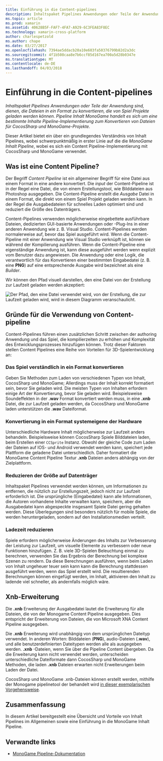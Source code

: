 ```yaml
---
title: Einführung in die Content-pipelines
description: Inhaltspaket Pipelines Anwendungen oder Teile der Anwendung sind, dienen, die Dateien in ein Format zu konvertieren, die von Spiel Projekte geladen werden können. Pipeline Inhalt MonoGame handelt es sich um eine bestimmte Inhalte Pipeline-Implementierung zum Konvertieren von Dateien für CocosSharp und MonoGame-Projekte.
ms.topic: article
ms.prod: xamarin
ms.assetid: 40628B5F-FAF7-4FA7-A929-6C3FEA83F8EC
ms.technology: xamarin-cross-platform
author: charlespetzold
ms.author: chape
ms.date: 03/27/2017
ms.openlocfilehash: 7394ae5ddacb20a10e603fa50376799b82d2a3dc
ms.sourcegitcommit: 4f1b508caa8e7b6ccf85d167ea700a5d28b0347e
ms.translationtype: MT
ms.contentlocale: de-DE
ms.lasthandoff: 04/03/2018
---
```

# <a name="introduction-to-content-pipelines"></a>Einführung in die Content-pipelines

_Inhaltspaket Pipelines Anwendungen oder Teile der Anwendung sind, dienen, die Dateien in ein Format zu konvertieren, die von Spiel Projekte geladen werden können. Pipeline Inhalt MonoGame handelt es sich um eine bestimmte Inhalte Pipeline-Implementierung zum Konvertieren von Dateien für CocosSharp und MonoGame-Projekte._

Dieser Artikel bietet ein über ein grundlegendes Verständnis von Inhalt Pipelines, wobei schwerpunktmäßig in erster Linie auf die die *MonoGame Inhalt Pipeline*, wobei es sich ein Content Pipeline-Implementierung mit CocosSharp und MonoGame verwendet.


## <a name="what-is-a-content-pipeline"></a>Was ist eine Content Pipeline?

Der Begriff *Content Pipeline* ist ein allgemeiner Begriff für eine Datei aus einem Format in eine andere konvertiert. Die *input* der Content-Pipeline ist in der Regel eine Datei, die von einem Erstellungstool, wie Bilddateien aus Photoshop ausgegeben. Die Content-Pipeline erstellt die *Ausgabe* Datei in einem Format, die direkt von einem Spiel Projekt geladen werden kann. In der Regel die Ausgabedateien für schnelles Laden optimiert sind und reduziert die Größe des Datenträgers.

Content-Pipelines verwenden möglicherweise eingebettete ausführbare Dateien, dedizierten GUI-basierte Anwendungen oder -Plug-Ins in einer anderen Anwendung wie z. B. Visual Studio. Content-Pipelines werden normalerweise auf, bevor das Spiel ausgeführt wird. Wenn die Content-Pipeline mit einer Anwendung wie Visual Studio verknüpft ist, können sie während der Kompilierung ausführen. Wenn die Content-Pipeline eine eigenständige Anwendung ist, kann diese ausgeführt werden wenn explizit vom Benutzer dazu angewiesen. Die Anwendung oder eine Logik, die verantwortlich für das Konvertieren einer bestimmten Eingabedatei (z. B. eine **PNG**) auf eine entsprechende Ausgabe wird bezeichnet als eine *Builder*. 

Wir können den Pfad visuell darstellen, den eine Datei von der Erstellung zur Laufzeit geladen werden akzeptiert:

![](introduction-images/image1.png "Der Pfad, den eine Datei verwendet wird, von der Erstellung, die zur Laufzeit geladen wird, wird in diesem Diagramm veranschaulicht.")

## <a name="why-use-a-content-pipeline"></a>Gründe für die Verwendung von Content-pipeline

Content-Pipelines führen einen zusätzlichen Schritt zwischen der authoring Anwendung und das Spiel, die kompilierzeiten zu erhöhen und Komplexität des Entwicklungsprozesses hinzufügen können. Trotz dieser Faktoren stellen Content Pipelines eine Reihe von Vorteilen für 3D-Spielentwicklung an:


### <a name="converting-to-a-format-understood-by-the-game"></a>Das Spiel verständlich in ein Format konvertieren

Geben Sie Methoden zum Laden von verschiedenen Typen von Inhalt, CocosSharp und MonoGame; Allerdings muss der Inhalt korrekt formatiert sein, bevor Sie geladen wird. Die meisten Typen von Inhalten erfordern einige Art der Konvertierung, bevor Sie geladen wird. Beispielsweise Soundeffekten in der **.wav** Format konvertiert werden muss, in eine **.xnb** Datei, die zur Laufzeit geladen werden, da CocosSharp und MonoGame laden unterstützen die **.wav** Dateiformat.


### <a name="converting-to-a-format-native-to-the-hardware"></a>Konvertierung in ein Format systemeigene der Hardware

Unterschiedliche Hardware Inhalt möglicherweise zur Laufzeit anders behandeln. Beispielsweise können CocosSharp Spiele Bilddateien laden, beim Erstellen einer `CCSprite` Instanz. Obwohl der gleiche Code zum Laden der Dateien auf IOS- und Android verwendet werden kann, speichert jede Plattform die geladene Datei unterschiedlich. Daher formatiert die MonoGame Content Pipeline Textur **.xnb** Dateien anders abhängig von der Zielplattform.


### <a name="reducing-size-on-disk"></a>Reduzieren der Größe auf Datenträger 

Inhaltspaket Pipelines verwendet werden können, um Informationen zu entfernen, die nützlich zur Erstellungszeit, jedoch nicht zur Laufzeit erforderlich ist. Die ursprüngliche (Eingabedatei) kann alle Informationen, die Autoren vorhandene Inhalte verwalten kann, speichern, aber die Ausgabedatei kann abgespeckte insgesamt Spiele Datei gering gehalten werden. Diese Überlegungen sind besonders nützlich für mobile Spiele, die werden heruntergeladen, sondern auf den Installationsmedien verteilt.


### <a name="reducing-load-time"></a>Ladezeit reduzieren

Spiele erfordern möglicherweise Änderungen des Inhalts zur Verbesserung der Leistung zur Laufzeit, um visuelle Elemente zu verbessern oder neue Funktionen hinzufügen. Z. B. viele 3D-Spielen Beleuchtung einmal zu berechnen, verwenden Sie das Ergebnis der Berechnung bei komplexe Szenen zu rendern. Da diese Berechnungen ausführen, wenn beim Laden von Inhalt ungeheuer teuer sein kann kann die Berechnung stattdessen ausgeführt werden, wenn das Spiel erstellt wird. Die resultierenden Berechnungen können eingefügt werden, im Inhalt, aktivieren den Inhalt zu ladende viel schneller, als andernfalls möglich wäre. 


## <a name="xnb-file-extension"></a>Xnb-Erweiterung

Die **.xnb** Erweiterung der Ausgabedatei lautet die Erweiterung für alle Dateien, die von der Monogame Content Pipeline ausgegeben. Dies entspricht der Erweiterung von Dateien, die von Microsoft XNA Content Pipeline ausgegeben.

Die **.xnb** Erweiterung wird unabhängig von dem ursprünglichen Dateityp verwendet. In anderen Worten: Bilddateien (**PNG**), audio-Dateien (**.wav**), und alle benutzerdefinierten Dateitypen werden alle als ausgegeben werden. **.xnb** -Dateien, wenn Sie über die Pipeline Content übergeben. Da die Erweiterung kann nicht verwendet werden, unterscheiden unterschiedliche Dateiformate dann CocosSharp und MonoGame Methoden, die laden **.xnb** Dateien erwarten nicht Erweiterungen beim Laden der Datei.

CocosSharp und MonoGame .xnb-Dateien können erstellt werden, mithilfe der Monogame pipelinetool der behandelt wird [in dieser exemplarischen Vorgehensweise](~/graphics-games/cocossharp/content-pipeline/walkthrough.md).


## <a name="summary"></a>Zusammenfassung

In diesem Artikel bereitgestellt eine Übersicht und Vorteile von Inhalt Pipelines im Allgemeinen sowie eine Einführung in die MonoGame Inhalt Pipeline.

## <a name="related-links"></a>Verwandte links

- [MonoGame Pipeline-Dokumentation](http://www.monogame.net/documentation/?page=Pipeline)
